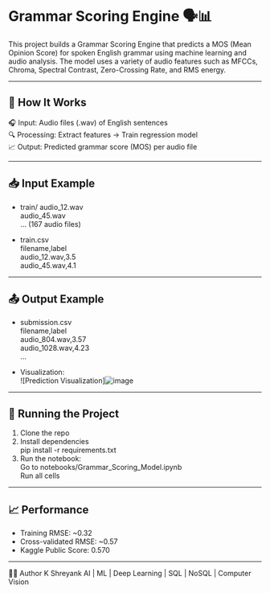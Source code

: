 # Grammar Scoring Engine 🗣️📊

This project builds a Grammar Scoring Engine that predicts a MOS (Mean Opinion Score) for spoken English grammar using machine learning and audio analysis. The model uses a variety of audio features such as MFCCs, Chroma, Spectral Contrast, Zero-Crossing Rate, and RMS energy.

---

## 🧠 How It Works

🎧 Input: Audio files (.wav) of English sentences  
🔍 Processing: Extract features → Train regression model  
📈 Output: Predicted grammar score (MOS) per audio file  

---

## 📥 Input Example

- train/
  audio_12.wav  
  audio_45.wav  
  ... (167 audio files)

- train.csv  
  filename,label  
  audio_12.wav,3.5  
  audio_45.wav,4.1  

---

## 📤 Output Example

- submission.csv  
  filename,label  
  audio_804.wav,3.57  
  audio_1028.wav,4.23  
  ...

- Visualization:  
  ![Prediction Visualization]![image](https://github.com/user-attachments/assets/d2e5e912-028a-41c9-90fe-e72374378092)

---

## 🚀 Running the Project

1. Clone the repo  
2. Install dependencies  
   pip install -r requirements.txt  
3. Run the notebook:  
   Go to notebooks/Grammar_Scoring_Model.ipynb  
   Run all cells

---

## 📈 Performance

- Training RMSE: ~0.32  
- Cross-validated RMSE: ~0.57  
- Kaggle Public Score: 0.570  

---

👨‍💻 Author
K Shreyank
AI | ML | Deep Learning | SQL | NoSQL | Computer Vision

